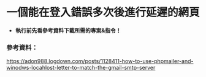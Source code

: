 # 一個能在登入錯誤多次後進行延遲的網頁
* **執行前先看參考資料下載所需的專案&指令！**
### 參考資料： 
https://adon988.logdown.com/posts/1128411-how-to-use-phpmailer-and-winodws-locahlost-letter-to-match-the-gmail-smtp-server
